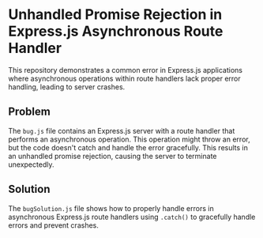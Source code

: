 # Unhandled Promise Rejection in Express.js Asynchronous Route Handler

This repository demonstrates a common error in Express.js applications where asynchronous operations within route handlers lack proper error handling, leading to server crashes.

## Problem
The `bug.js` file contains an Express.js server with a route handler that performs an asynchronous operation.  This operation might throw an error, but the code doesn't catch and handle the error gracefully.  This results in an unhandled promise rejection, causing the server to terminate unexpectedly.

## Solution
The `bugSolution.js` file shows how to properly handle errors in asynchronous Express.js route handlers using `.catch()` to gracefully handle errors and prevent crashes.